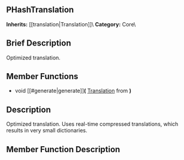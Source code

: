 ##  PHashTranslation  
**Inherits:** [[translation|Translation]]\\
**Category:** Core\\
##  Brief Description  
Optimized translation.
##  Member Functions 
  * void [[#generate|generate]]**(** [Translation](class_translation) from **)**
##  Description  
Optimized translation. Uses real-time compressed translations, which results in very small dictionaries.
##  Member Function Description  
